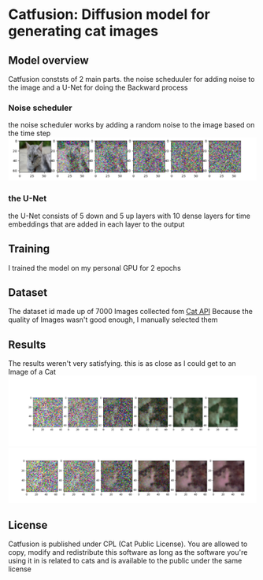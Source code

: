 # Catfusion: Diffusion model for generating cat images
## Model overview 
Catfusion conststs of 2 main parts. the noise scheduuler for adding noise to the image and a U-Net for doing the Backward process
### Noise scheduler 
the noise scheduler works by adding a random noise to the image based on the time step
![noise](https://github.com/Null-byte-00/Catfusion/blob/main/noise.png?raw=true)
### the U-Net
the U-Net consists of 5 down and 5 up layers with 10 dense layers for time embeddings that are added in each layer to the output
## Training 
I trained the model on my personal GPU for 2 epochs
## Dataset
The dataset id made up of 7000 Images collected fom [Cat API](https://thecatapi.com/)
Because the quality of Images wasn't good enough, I manually selected them
## Results 
The results weren't very satisfying. this is as close as I could get to an Image of a Cat
![Output](https://github.com/Null-byte-00/Catfusion/blob/main/catfusion_output.png?raw=true)
![Output](https://github.com/Null-byte-00/Catfusion/blob/main/catfusion_output2.png?raw=true)<br>
## License
Catfusion is published under CPL (Cat Public License). You are allowed to copy, modify and redistribute this software as long as the software you're using it in is related to cats and is available to the public under the same license
